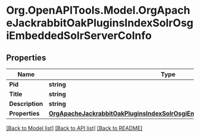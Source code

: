 # Org.OpenAPITools.Model.OrgApacheJackrabbitOakPluginsIndexSolrOsgiEmbeddedSolrServerCoInfo
## Properties

Name | Type | Description | Notes
------------ | ------------- | ------------- | -------------
**Pid** | **string** |  | [optional] 
**Title** | **string** |  | [optional] 
**Description** | **string** |  | [optional] 
**Properties** | [**OrgApacheJackrabbitOakPluginsIndexSolrOsgiEmbeddedSolrServerCoProperties**](OrgApacheJackrabbitOakPluginsIndexSolrOsgiEmbeddedSolrServerCoProperties.md) |  | [optional] 

[[Back to Model list]](../README.md#documentation-for-models) [[Back to API list]](../README.md#documentation-for-api-endpoints) [[Back to README]](../README.md)

